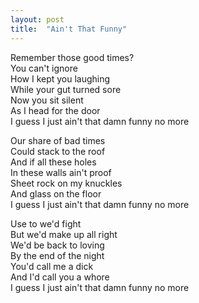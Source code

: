 ```yaml
---
layout: post
title:  "Ain't That Funny"
---
```

Remember those good times?  
You can't ignore  
How I kept you laughing  
While your gut turned sore  
Now you sit silent  
As I head for the door  
I guess I just ain't that damn funny no more

Our share of bad times  
Could stack to the roof  
And if all these holes  
In these walls ain't proof  
Sheet rock on my knuckles  
And glass on the floor  
I guess I just ain't that damn funny no more

Use to we'd fight  
But we'd make up all right  
We'd be back to loving  
By the end of the night  
You'd call me a dick  
And I'd call you a whore  
I guess I just ain't that damn funny no more

